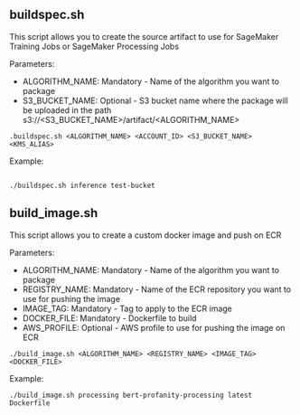 ## buildspec.sh

This script allows you to create the source artifact to use for SageMaker Training Jobs or SageMaker Processing Jobs

Parameters:
* ALGORITHM_NAME: Mandatory - Name of the algorithm you want to package
* S3_BUCKET_NAME: Optional - S3 bucket name where the package will be uploaded in the path s3://<S3_BUCKET_NAME>/artifact/<ALGORITHM_NAME>

```
.buildspec.sh <ALGORITHM_NAME> <ACCOUNT_ID> <S3_BUCKET_NAME> <KMS_ALIAS>
```

Example:

```

./buildspec.sh inference test-bucket
```

## build_image.sh

This script allows you to create a custom docker image and push on ECR

Parameters:
* ALGORITHM_NAME: Mandatory - Name of the algorithm you want to package
* REGISTRY_NAME: Mandatory - Name of the ECR repository you want to use for pushing the image
* IMAGE_TAG: Mandatory - Tag to apply to the ECR image
* DOCKER_FILE: Mandatory - Dockerfile to build
* AWS_PROFILE: Optional - AWS profile to use for pushing the image on ECR

```
./build_image.sh <ALGORITHM_NAME> <REGISTRY_NAME> <IMAGE_TAG> <DOCKER_FILE>
```

Example:

```
./build_image.sh processing bert-profanity-processing latest Dockerfile
```